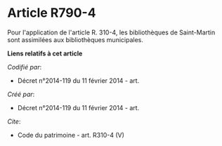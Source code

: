 # Article R790-4

Pour l'application de l'article R. 310-4, les bibliothèques de Saint-Martin sont assimilées aux bibliothèques municipales.

**Liens relatifs à cet article**

_Codifié par_:

  - Décret n°2014-119 du 11 février 2014 - art.

_Créé par_:

  - Décret n°2014-119 du 11 février 2014 - art.

_Cite_:

  - Code du patrimoine - art. R310-4 (V)
